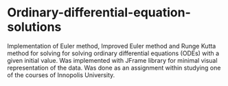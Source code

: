# Ordinary-differential-equation-solutions

Implementation of Euler method, Improved Euler method and Runge Kutta method for solving for solving ordinary differential equations (ODEs) with a given initial value. Was implemented with JFrame library for minimal visual representation of the data. Was done as an assignment within studying one of the courses of Innopolis University.
